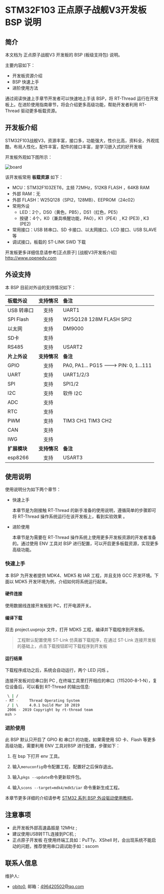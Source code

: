 # STM32F103 正点原子战舰V3开发板 BSP 说明

## 简介

本文档为 正点原子战舰V3 开发板的 BSP (板级支持包) 说明。

主要内容如下：

- 开发板资源介绍
- BSP 快速上手
- 进阶使用方法

通过阅读快速上手章节开发者可以快速地上手该 BSP，将 RT-Thread 运行在开发板上。在进阶使用指南章节，将会介绍更多高级功能，帮助开发者利用 RT-Thread 驱动更多板载资源。

## 开发板介绍

STM32F103战舰V3，资源丰富，接口多，功能强大，性价比高，资料全，外观炫酷，布局人性化，配件丰富，配件的接口丰富，是学习嵌入式的好开发板

开发板外观如下图所示：

![board](figures/board.png)

该开发板常用 **板载资源** 如下：

- MCU：STM32F103ZET6，主频 72MHz，512KB FLASH ，64KB RAM
- 外部 RAM：无
- 外部 FLASH：W25Q128（SPI2，128MB）、EEPROM（24c02）
- 常用外设
  - LED：2个，DS0（黄色，PB5），DS1（红色，PE5）
  - 按键：4个，K0（兼具唤醒功能，PA0），K1（PE4）, K2 (PE3) , K3 (PE2)
- 常用接口：USB 转串口、SD 卡接口、以太网接口、LCD 接口、USB SLAVE等
- 调试接口，板载的 ST-LINK SWD 下载

开发板更多详细信息请参考[正点原子] [战舰V3开发板介绍] http://www.openedv.com

## 外设支持

本 BSP 目前对外设的支持情况如下：

| **板载外设**      | **支持情况** | **备注**                              |
| :----------------- | :----------: | :------------------------------------- |
| USB 转串口        |     支持     |    UART1                              |
| SPI Flash         |     支持     |   W25Q128 128M FLASH  SPI2           |
| 以太网            |     支持     |    DM9000                             |
| SD卡              |     支持     |                                      |
| RS485             |     支持     |    USART2                            |
| **片上外设**      | **支持情况** | **备注**                               |
| GPIO              |     支持     | PA0, PA1... PG15 ---> PIN: 0, 1...111 |
| UART              |     支持     | UART1/2/3                             |
| SPI               |     支持     | SPI1/2                            	  |
| I2C               |     支持     | 软件 I2C                              |
| ADC               |     支持     |                                      |
| RTC               |     支持     |                                      |
| PWM               |     支持     | TIM3 CH1  TIM3 CH2                   |
| CAN               |     支持     |                                      |
| IWG               |     支持     |                                      |
| **扩展模块**       | **支持情况** | **备注**                              |
|    esp8266        |     支持     |    USART3                            |

## 使用说明

使用说明分为如下两个章节：

- 快速上手

    本章节是为刚接触 RT-Thread 的新手准备的使用说明，遵循简单的步骤即可将 RT-Thread 操作系统运行在该开发板上，看到实验效果 。

- 进阶使用

    本章节是为需要在 RT-Thread 操作系统上使用更多开发板资源的开发者准备的。通过使用 ENV 工具对 BSP 进行配置，可以开启更多板载资源，实现更多高级功能。


### 快速上手

本 BSP 为开发者提供 MDK4、MDK5 和 IAR 工程，并且支持 GCC 开发环境。下面以 MDK5 开发环境为例，介绍如何将系统运行起来。

#### 硬件连接

使用数据线连接开发板到 PC，打开电源开关。

#### 编译下载

双击 project.uvprojx 文件，打开 MDK5 工程，编译并下载程序到开发板。

> 工程默认配置使用 ST-Link 仿真器下载程序，在通过 ST-Link 连接开发板的基础上，点击下载按钮即可下载程序到开发板

#### 运行结果

下载程序成功之后，系统会自动运行，两个 LED 闪烁 。

连接开发板对应串口到 PC , 在终端工具里打开相应的串口（115200-8-1-N），复位设备后，可以看到 RT-Thread 的输出信息:

```bash
 \ | /
- RT -     Thread Operating System
 / | \     4.0.1 build Mar 10 2019
 2006 - 2019 Copyright by rt-thread team
msh >
```
### 进阶使用

此 BSP 默认只开启了 GPIO 和 串口1 的功能，如果需使用 SD 卡、Flash 等更多高级功能，需要利用 ENV 工具对BSP 进行配置，步骤如下：

1. 在 bsp 下打开 env 工具。

2. 输入`menuconfig`命令配置工程，配置好之后保存退出。

3. 输入`pkgs --update`命令更新软件包。

4. 输入`scons --target=mdk4/mdk5/iar` 命令重新生成工程。

本章节更多详细的介绍请参考 [STM32 系列 BSP 外设驱动使用教程](../docs/STM32系列BSP外设驱动使用教程.md)。

## 注意事项

- 此开发板外部高速晶振是 12MHz ;
- 建议使用USB转TTL连接到PC机 ;
- 正点原子开发板 在使用终端工具如：PuTTy、XShell 时，会出现系统不能启动的问题，推荐使用串口调试助手如：sscom

## 联系人信息

维护人:

-  [obito0](https://github.com/obito0), 邮箱：<496420502@qq.com>